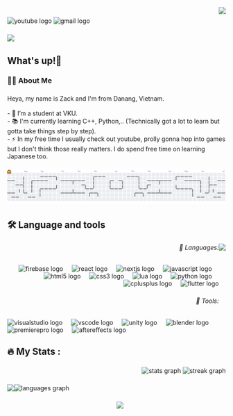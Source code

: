 <img align="right" height="250" src="https://media4.giphy.com/media/v1.Y2lkPTc5MGI3NjExcms1YXQ4cmtrNTVpeXZpOTNyODg3c2hwNWNpdG03ZWRpZWYxNmxzeSZlcD12MV9pbnRlcm5hbF9naWZfYnlfaWQmY3Q9Zw/mCRJDo24UvJMA/giphy.gif"  />

###

<div align="left">
  <img src="https://img.shields.io/static/v1?message=Youtube&logo=youtube&label=&color=FF0000&logoColor=white&labelColor=&style=for-the-badge" height="25" alt="youtube logo"  />
  <img src="https://img.shields.io/static/v1?message=Gmail&logo=gmail&label=&color=D14836&logoColor=white&labelColor=&style=for-the-badge" height="25" alt="gmail logo"  />
</div>

###

<div align="left">
  <img src="https://visitor-badge.laobi.icu/badge?page_id=zacknguyn.zacknguyn&right_color=red"  />
</div>

###

<h2 align="left">What's up!👋</h2>

###

<h3 align="left">👩‍💻  About Me</h3>

###

<p align="left">Heya, my name is Zack and I'm from Danang, Vietnam.<br><br>- 🔭 I’m a student at VKU.<br>- 📚 I'm currently learning C++, Python,.. (Technically got a lot to learn but gotta take things step by step).<br>- ⚡ In my free time I usually check out youtube, prolly gonna hop into  games but I don't think those really matters. I do spend free time on learning Japanese too.</p>

###

<picture>
  <source media="(prefers-color-scheme: dark)" srcset="https://raw.githubusercontent.com/zacknguyn/zacknguyn/output/pacman-contribution-graph-dark.svg">
  <source media="(prefers-color-scheme: light)" srcset="https://raw.githubusercontent.com/zacknguyn/zacknguyn/output/pacman-contribution-graph.svg">
  <img alt="pacman contribution graph" src="https://raw.githubusercontent.com/zacknguyn/zacknguyn/output/pacman-contribution-graph.svg">
</picture>

###

<h2 align="left">🛠 Language and tools</h2>

###

<img align="right" height="240" src="https://media0.giphy.com/media/v1.Y2lkPTc5MGI3NjExbGNhOTJobWs4c3hkenA5OHFiMmtmbTJxdmExZThrYzB1Z2I0aGN2cCZlcD12MV9pbnRlcm5hbF9naWZfYnlfaWQmY3Q9Zw/TfyTBB8BR9G9hg5uJz/giphy.gif"  />

###

<h6 align="right">🔴 Languages:</h6>

###

<div align="right">
  <img src="https://cdn.jsdelivr.net/gh/devicons/devicon/icons/firebase/firebase-plain-wordmark.svg" height="40" alt="firebase logo"  />
  <img width="12" />
  <img src="https://cdn.jsdelivr.net/gh/devicons/devicon/icons/react/react-original.svg" height="40" alt="react logo"  />
  <img width="12" />
  <img src="https://cdn.jsdelivr.net/gh/devicons/devicon/icons/nextjs/nextjs-original.svg" height="40" alt="nextjs logo"  />
  <img width="12" />
  <img src="https://cdn.jsdelivr.net/gh/devicons/devicon/icons/javascript/javascript-original.svg" height="40" alt="javascript logo"  />
  <img width="12" />
  <img src="https://cdn.jsdelivr.net/gh/devicons/devicon/icons/html5/html5-plain.svg" height="40" alt="html5 logo"  />
  <img width="12" />
  <img src="https://cdn.jsdelivr.net/gh/devicons/devicon/icons/css3/css3-plain.svg" height="40" alt="css3 logo"  />
  <img width="12" />
  <img src="https://cdn.jsdelivr.net/gh/devicons/devicon/icons/lua/lua-original.svg" height="40" alt="lua logo"  />
  <img width="12" />
  <img src="https://cdn.jsdelivr.net/gh/devicons/devicon/icons/python/python-original.svg" height="40" alt="python logo"  />
  <img width="12" />
  <img src="https://cdn.jsdelivr.net/gh/devicons/devicon/icons/cplusplus/cplusplus-plain.svg" height="40" alt="cplusplus logo"  />
  <img width="12" />
  <img src="https://cdn.jsdelivr.net/gh/devicons/devicon/icons/flutter/flutter-original.svg" height="40" alt="flutter logo"  />
</div>

###

<h6 align="right">🔴 Tools:</h6>

###

<div align="left">
  <img src="https://cdn.jsdelivr.net/gh/devicons/devicon/icons/visualstudio/visualstudio-plain.svg" height="40" alt="visualstudio logo"  />
  <img width="12" />
  <img src="https://cdn.jsdelivr.net/gh/devicons/devicon/icons/vscode/vscode-original.svg" height="40" alt="vscode logo"  />
  <img width="12" />
  <img src="https://cdn.jsdelivr.net/gh/devicons/devicon/icons/unity/unity-original.svg" height="40" alt="unity logo"  />
  <img width="12" />
  <img src="https://cdn.jsdelivr.net/gh/devicons/devicon/icons/blender/blender-original.svg" height="40" alt="blender logo"  />
  <img width="12" />
  <img src="https://cdn.jsdelivr.net/gh/devicons/devicon/icons/premierepro/premierepro-original.svg" height="40" alt="premierepro logo"  />
  <img width="12" />
  <img src="https://cdn.jsdelivr.net/gh/devicons/devicon/icons/aftereffects/aftereffects-original.svg" height="40" alt="aftereffects logo"  />
</div>

###

<h2 align="left">🔥   My Stats :</h2>

###

<div align="right">
  <img src="https://github-readme-stats.vercel.app/api?username=zacknguyn&hide_title=false&hide_rank=false&show_icons=true&include_all_commits=true&count_private=true&disable_animations=false&theme=solarized-light&locale=en&hide_border=false&order=1" height="260" alt="stats graph"  />
  <img src="https://streak-stats.demolab.com?user=zacknguyn&locale=en&mode=weekly&theme=solarized-light&hide_border=false&border_radius=11&order=3" height="220" alt="streak graph"  />
</div>

###

<img align="left" height="180" src="https://media.giphy.com/media/v1.Y2lkPWVjZjA1ZTQ3YTlnczV2dGRmbTN4ZmhuZWdzZjk0cTZrZjU4OTh6MXZ1Z2w5M2tzbSZlcD12MV9naWZzX3JlbGF0ZWQmY3Q9Zw/RFWYL3CCOBk2lDiCup/giphy.gif"  />

###

<div align="left">
  <img src="https://github-readme-stats.vercel.app/api/top-langs?username=zacknguyn&locale=en&hide_title=false&layout=compact&card_width=320&langs_count=5&theme=onedark&hide_border=false&order=2" height="178" alt="languages graph"  />
</div>

###

<div align="center">
  <img height="200" src="https://media.giphy.com/media/v1.Y2lkPWVjZjA1ZTQ3azJqaGRvaGxyZG1xbXF3MXlhNzYwenR3dHh5eTMxNHN0NmVxY3F4cSZlcD12MV9naWZzX3NlYXJjaCZjdD1n/lKaeQAunM3hZaqsOpj/giphy.gif"  />
</div>

###
